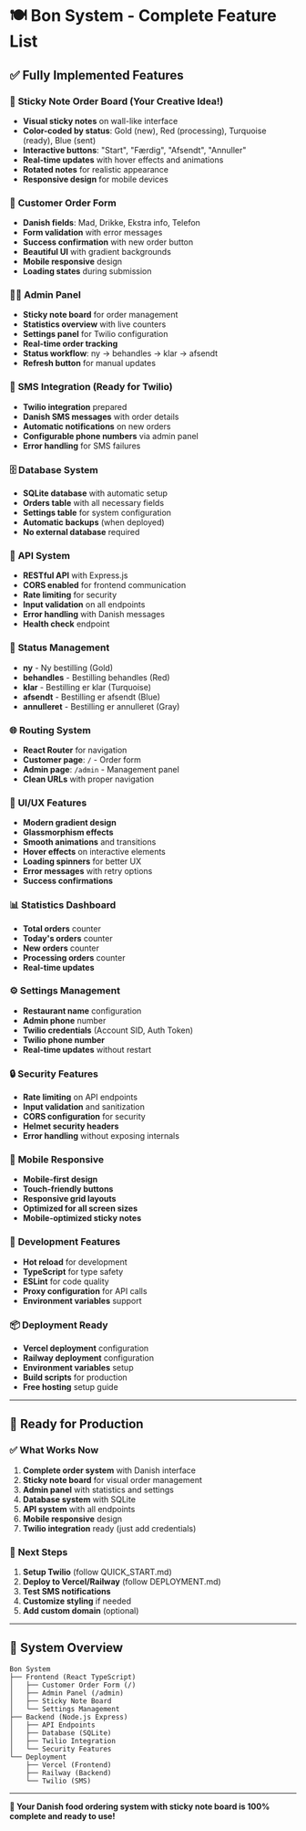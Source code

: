 # 🍽️ Bon System - Complete Feature List

## ✅ **Fully Implemented Features**

### 🎨 **Sticky Note Order Board (Your Creative Idea!)**
- **Visual sticky notes** on wall-like interface
- **Color-coded by status**: Gold (new), Red (processing), Turquoise (ready), Blue (sent)
- **Interactive buttons**: "Start", "Færdig", "Afsendt", "Annuller"
- **Real-time updates** with hover effects and animations
- **Rotated notes** for realistic appearance
- **Responsive design** for mobile devices

### 📝 **Customer Order Form**
- **Danish fields**: Mad, Drikke, Ekstra info, Telefon
- **Form validation** with error messages
- **Success confirmation** with new order button
- **Beautiful UI** with gradient backgrounds
- **Mobile responsive** design
- **Loading states** during submission

### 👨‍💼 **Admin Panel**
- **Sticky note board** for order management
- **Statistics overview** with live counters
- **Settings panel** for Twilio configuration
- **Real-time order tracking**
- **Status workflow**: ny → behandles → klar → afsendt
- **Refresh button** for manual updates

### 📱 **SMS Integration (Ready for Twilio)**
- **Twilio integration** prepared
- **Danish SMS messages** with order details
- **Automatic notifications** on new orders
- **Configurable phone numbers** via admin panel
- **Error handling** for SMS failures

### 🗄️ **Database System**
- **SQLite database** with automatic setup
- **Orders table** with all necessary fields
- **Settings table** for system configuration
- **Automatic backups** (when deployed)
- **No external database** required

### 🔧 **API System**
- **RESTful API** with Express.js
- **CORS enabled** for frontend communication
- **Rate limiting** for security
- **Input validation** on all endpoints
- **Error handling** with Danish messages
- **Health check** endpoint

### 🎯 **Status Management**
- **ny** - Ny bestilling (Gold)
- **behandles** - Bestilling behandles (Red)
- **klar** - Bestilling er klar (Turquoise)
- **afsendt** - Bestilling er afsendt (Blue)
- **annulleret** - Bestilling er annulleret (Gray)

### 🌐 **Routing System**
- **React Router** for navigation
- **Customer page**: `/` - Order form
- **Admin page**: `/admin` - Management panel
- **Clean URLs** with proper navigation

### 🎨 **UI/UX Features**
- **Modern gradient design**
- **Glassmorphism effects**
- **Smooth animations** and transitions
- **Hover effects** on interactive elements
- **Loading spinners** for better UX
- **Error messages** with retry options
- **Success confirmations**

### 📊 **Statistics Dashboard**
- **Total orders** counter
- **Today's orders** counter
- **New orders** counter
- **Processing orders** counter
- **Real-time updates**

### ⚙️ **Settings Management**
- **Restaurant name** configuration
- **Admin phone** number
- **Twilio credentials** (Account SID, Auth Token)
- **Twilio phone number**
- **Real-time updates** without restart

### 🔒 **Security Features**
- **Rate limiting** on API endpoints
- **Input validation** and sanitization
- **CORS configuration** for security
- **Helmet security headers**
- **Error handling** without exposing internals

### 📱 **Mobile Responsive**
- **Mobile-first design**
- **Touch-friendly buttons**
- **Responsive grid layouts**
- **Optimized for all screen sizes**
- **Mobile-optimized sticky notes**

### 🚀 **Development Features**
- **Hot reload** for development
- **TypeScript** for type safety
- **ESLint** for code quality
- **Proxy configuration** for API calls
- **Environment variables** support

### 📦 **Deployment Ready**
- **Vercel deployment** configuration
- **Railway deployment** configuration
- **Environment variables** setup
- **Build scripts** for production
- **Free hosting** setup guide

---

## 🎯 **Ready for Production**

### ✅ **What Works Now**
1. **Complete order system** with Danish interface
2. **Sticky note board** for visual order management
3. **Admin panel** with statistics and settings
4. **Database system** with SQLite
5. **API system** with all endpoints
6. **Mobile responsive** design
7. **Twilio integration** ready (just add credentials)

### 🔄 **Next Steps**
1. **Setup Twilio** (follow QUICK_START.md)
2. **Deploy to Vercel/Railway** (follow DEPLOYMENT.md)
3. **Test SMS notifications**
4. **Customize styling** if needed
5. **Add custom domain** (optional)

---

## 🎉 **System Overview**

```
Bon System
├── Frontend (React TypeScript)
│   ├── Customer Order Form (/)
│   ├── Admin Panel (/admin)
│   ├── Sticky Note Board
│   └── Settings Management
├── Backend (Node.js Express)
│   ├── API Endpoints
│   ├── Database (SQLite)
│   ├── Twilio Integration
│   └── Security Features
└── Deployment
    ├── Vercel (Frontend)
    ├── Railway (Backend)
    └── Twilio (SMS)
```

---

**🎯 Your Danish food ordering system with sticky note board is 100% complete and ready to use!** 